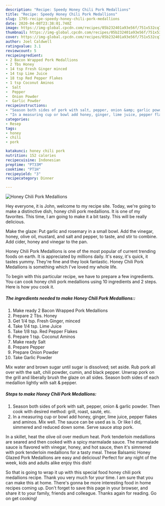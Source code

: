 ```yaml
---
description: "Recipe: Speedy Honey Chili Pork Medallions"
title: "Recipe: Speedy Honey Chili Pork Medallions"
slug: 1795-recipe-speedy-honey-chili-pork-medallions
date: 2020-04-08T23:38:01.740Z
image: https://img-global.cpcdn.com/recipes/05b232401a93e56f/751x532cq70/honey-chili-pork-medallions-recipe-main-photo.jpg
thumbnail: https://img-global.cpcdn.com/recipes/05b232401a93e56f/751x532cq70/honey-chili-pork-medallions-recipe-main-photo.jpg
cover: https://img-global.cpcdn.com/recipes/05b232401a93e56f/751x532cq70/honey-chili-pork-medallions-recipe-main-photo.jpg
author: Joel Caldwell
ratingvalue: 3.1
reviewcount: 5
recipeingredient:
- 2 Bacon Wrapped Pork Medallions
- 2 Tbs Honey
- 14 tsp Fresh Ginger minced
- 14 tsp Lime Juice
- 18 tsp Red Pepper Flakes
- 1 tsp Coconut Aminos
-  Salt
-  Pepper
-  Onion Powder
-  Garlic Powder
recipeinstructions:
- "Season both sides of pork with salt, pepper, onion &amp; garlic powder. Then cook with desired method: grill, roast, sauté, etc."
- "In a measuring cup or bowl add honey, ginger, lime juice, pepper flakes and aminos. Mix well. The sauce can be used as is. Or like I did, simmered and reduced down some. Serve sauce atop pork."
categories:
- Resep
tags:
- honey
- chili
- pork

katakunci: honey chili pork
nutrition: 152 calories
recipecuisine: Indonesian
preptime: "PT33M"
cooktime: "PT1H"
recipeyield: "3"
recipecategory: Dinner

---
```



![Honey Chili Pork Medallions](https://img-global.cpcdn.com/recipes/05b232401a93e56f/751x532cq70/honey-chili-pork-medallions-recipe-main-photo.jpg)

Hey everyone, it is John, welcome to my recipe site. Today, we're going to make a distinctive dish, honey chili pork medallions. It is one of my favorites. This time, I am going to make it a bit tasty. This will be really delicious.

Make the glaze: Put garlic and rosemary in a small bowl. Add the vinegar, honey, olive oil, mustard, and salt and pepper, to taste, and stir to combine. Add cider, honey and vinegar to the pan.

Honey Chili Pork Medallions is one of the most popular of current trending foods on earth. It is appreciated by millions daily. It's easy, it's quick, it tastes yummy. They're fine and they look fantastic. Honey Chili Pork Medallions is something which I've loved my whole life.


To begin with this particular recipe, we have to prepare a few ingredients. You can cook honey chili pork medallions using 10 ingredients and 2 steps. Here is how you cook it.

##### The ingredients needed to make Honey Chili Pork Medallions::

1. Make ready 2 Bacon Wrapped Pork Medallions
1. Prepare 2 Tbs. Honey
1. Get 1/4 tsp. Fresh Ginger, minced
1. Take 1/4 tsp. Lime Juice
1. Take 1/8 tsp. Red Pepper Flakes
1. Prepare 1 tsp. Coconut Aminos
1. Make ready  Salt
1. Prepare  Pepper
1. Prepare  Onion Powder
1. Take  Garlic Powder


Mix water and brown sugar until sugar is dissolved; set aside. Rub pork all over with the salt, chili powder, cumin, and black pepper. Unwrap pork on the grill and liberally brush the glaze on all sides. Season both sides of each medallion lightly with salt &amp; pepper. 

##### Steps to make Honey Chili Pork Medallions:

1. Season both sides of pork with salt, pepper, onion &amp; garlic powder. Then cook with desired method: grill, roast, sauté, etc.
1. In a measuring cup or bowl add honey, ginger, lime juice, pepper flakes and aminos. Mix well. The sauce can be used as is. Or like I did, simmered and reduced down some. Serve sauce atop pork.


In a skillet, heat the olive oil over medium heat. Pork tenderloin medallions are seared and then cooked with a spicy marmalade sauce. The marmalade sauce is flavored with vinegar, honey, and hot sauce, then it&#39;s simmered with pork tenderloin medallions for a tasty meal. These Balsamic Honey Glazed Pork Medallions are easy and delicious! Perfect for any night of the week, kids and adults alike enjoy this dish! 

So that is going to wrap it up with this special food honey chili pork medallions recipe. Thank you very much for your time. I am sure that you can make this at home. There's gonna be more interesting food in home recipes coming up. Don't forget to save this page in your browser, and share it to your family, friends and colleague. Thanks again for reading. Go on get cooking!
